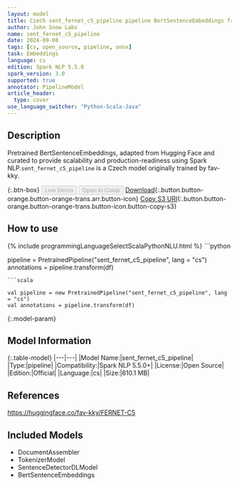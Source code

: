 ```yaml
---
layout: model
title: Czech sent_fernet_c5_pipeline pipeline BertSentenceEmbeddings from fav-kky
author: John Snow Labs
name: sent_fernet_c5_pipeline
date: 2024-09-08
tags: [cs, open_source, pipeline, onnx]
task: Embeddings
language: cs
edition: Spark NLP 5.5.0
spark_version: 3.0
supported: true
annotator: PipelineModel
article_header:
  type: cover
use_language_switcher: "Python-Scala-Java"
---
```


## Description

Pretrained BertSentenceEmbeddings, adapted from Hugging Face and curated to provide scalability and production-readiness using Spark NLP.`sent_fernet_c5_pipeline` is a Czech model originally trained by fav-kky.

{:.btn-box}
<button class="button button-orange" disabled>Live Demo</button>
<button class="button button-orange" disabled>Open in Colab</button>
[Download](https://s3.amazonaws.com/auxdata.johnsnowlabs.com/public/models/sent_fernet_c5_pipeline_cs_5.5.0_3.0_1725810363617.zip){:.button.button-orange.button-orange-trans.arr.button-icon}
[Copy S3 URI](s3://auxdata.johnsnowlabs.com/public/models/sent_fernet_c5_pipeline_cs_5.5.0_3.0_1725810363617.zip){:.button.button-orange.button-orange-trans.button-icon.button-copy-s3}

## How to use



<div class="tabs-box" markdown="1">
{% include programmingLanguageSelectScalaPythonNLU.html %}
```python

pipeline = PretrainedPipeline("sent_fernet_c5_pipeline", lang = "cs")
annotations =  pipeline.transform(df)   

```
```scala

val pipeline = new PretrainedPipeline("sent_fernet_c5_pipeline", lang = "cs")
val annotations = pipeline.transform(df)

```
</div>

{:.model-param}
## Model Information

{:.table-model}
|---|---|
|Model Name:|sent_fernet_c5_pipeline|
|Type:|pipeline|
|Compatibility:|Spark NLP 5.5.0+|
|License:|Open Source|
|Edition:|Official|
|Language:|cs|
|Size:|610.1 MB|

## References

https://huggingface.co/fav-kky/FERNET-C5

## Included Models

- DocumentAssembler
- TokenizerModel
- SentenceDetectorDLModel
- BertSentenceEmbeddings